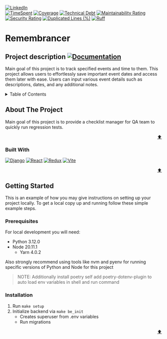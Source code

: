 <a name="readme-top"></a>

[![LinkedIn][linkedin-shield]][linkedin-url]
<br />
[![TimeSpent][Wakatime-shield]][Wakatime-shield]
[![Coverage](https://sonarcloud.io/api/project_badges/measure?project=HomeLabHQ_remembrancer&metric=coverage)](https://sonarcloud.io/summary/new_code?id=HomeLabHQ_remembrancer)
[![Technical Debt](https://sonarcloud.io/api/project_badges/measure?project=HomeLabHQ_remembrancer&metric=sqale_index)](https://sonarcloud.io/summary/new_code?id=HomeLabHQ_remembrancer)
[![Maintainability Rating](https://sonarcloud.io/api/project_badges/measure?project=HomeLabHQ_remembrancer&metric=sqale_rating)](https://sonarcloud.io/summary/new_code?id=HomeLabHQ_remembrancer)
[![Security Rating](https://sonarcloud.io/api/project_badges/measure?project=HomeLabHQ_remembrancer&metric=security_rating)](https://sonarcloud.io/summary/new_code?id=HomeLabHQ_remembrancer)
[![Duplicated Lines (%)](https://sonarcloud.io/api/project_badges/measure?project=HomeLabHQ_remembrancer&metric=duplicated_lines_density)](https://sonarcloud.io/summary/new_code?id=HomeLabHQ_remembrancer)
[![Ruff](https://img.shields.io/endpoint?url=https://raw.githubusercontent.com/astral-sh/ruff/main/assets/badge/v2.json)](https://github.com/astral-sh/ruff)

# Remembrancer

## Project description <a href="https://homelabhq.github.io/remembrancer/"><img src="https://img.shields.io/badge/doc-mkdocs-02a6f2?style=flat-square&logo=read-the-docs" alt="Documentation"></a>

Main goal of this project is to track specified events and time to them. This project allows users to effortlessly save important event dates and access them later with ease. Users can input various event details such as descriptions, dates, and any additional notes.

<details>
  <summary>Table of Contents</summary>
  <ol>
    <li>
      <a href="#about-the-project">About The Project</a>
      <ul>
        <li><a href="#built-with">Built With</a></li>
      </ul>
    </li>
    <li>
      <a href="#getting-started">Getting Started</a>
      <ul>
        <li><a href="#prerequisites">Prerequisites</a></li>
        <li><a href="#installation">Installation</a></li>
      </ul>
    </li>
  </ol>
</details>

## About The Project

Main goal of this project is to provide a checklist manager for QA team to quickly run regression tests.

<p align="right"><a href="#readme-top">⬆️</a></p>

### Built With

[![Django][Django]][Django-url]
[![React][React.js]][React-url]
[![Redux][Redux]][Redux-url]
[![Vite][Vite]][Vite-url]

<p align="right"><a href="#readme-top">⬆️</a></p>

## Getting Started

This is an example of how you may give instructions on setting up your project locally.
To get a local copy up and running follow these simple example steps.

### Prerequisites

For local development you will need:

- Python 3.12.0
- Node 20.11.1
  - Yarn 4.0.2

Also strongly recommend using tools like nvm and pyenv for running specific versions of Python and Node for this project

> NOTE: Additionally install poetry self add poetry-dotenv-plugin to auto load env variables in shell and run command

### Installation

1. Run `make setup`
2. Initialize backend via `make be_init`
   - Creates superuser from .env variables
   - Run migrations

<p align="right"><a href="#readme-top">⬆️</a></p>

[linkedin-shield]: https://img.shields.io/badge/-LinkedIn-black.svg?style=for-the-badge&logo=linkedin&colorB=555
[linkedin-url]: https://linkedin.com/in/oleksandr-korol/
[React.js]: https://img.shields.io/badge/React-20232A?style=for-the-badge&logo=react&logoColor=61DAFB
[React-url]: https://reactjs.org/
[antd-url]: https://ant.design/
[redux]: https://img.shields.io/badge/Redux%20toolkit-20232A?style=for-the-badge&logo=redux&logoColor=61DAFB
[redux-url]: https://reactjs.org/
[Vite]: https://img.shields.io/badge/Vite-20232A?style=for-the-badge&logo=vite&logoColor=61DAFB
[Vite-url]: https://vitejs.dev/
[Django]: https://img.shields.io/badge/Django-20232A?style=for-the-badge&logo=django&logoColor=61DAFB
[Django-url]: https://www.djangoproject.com/
[Wakatime-shield]: https://wakatime.com/badge/user/b235aad2-892a-4e83-b8c3-a6cc36bc4cf4/project/018e482c-d781-4462-812e-c8076c032cfb.svg
